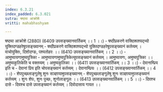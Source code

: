```yaml
---
index: 6.3.21
index_padded: 6.3.021
sutra: षष्ठ्या आक्रोशे
vritti: mahabhashyam

---
```

 षष्ठ्या आक्रोशे (2880) (6409 उपसङ्ख्यानवार्तिकम् ।। 1 ।।) - षष्ठीप्रकरणे वाक्दिक्पश्यद्भ्यो युक्तिदण्डहरेषूपसङ्ख्यानम् - षष्ठीप्रकरणे वाक्दिक्पश्यद्भ्यो युक्तिदण्डहरेषूपसङ्ख्यानं कर्तव्यम् । वाचोयुक्तिः, दिशोदण्डः, पश्यतोहरः ।। (6410 उपसङ्ख्यानवार्तिकम् ।। 2 ।।) - आमुष्यायणामुष्यपुत्रिका - आमुष्यायणामुष्यपुत्रिकेत्युपसङ्ख्यानं कर्तव्यम् । आमुष्यायणः, अमुष्यपुत्रिका ।। अमुष्यकुलिकेति च वक्तव्यम् । अमुष्यकुलिका ।। (6411 उपसङ्ख्यानवार्तिकम् ।। 3 ।।) - देवानाम्प्रिय इति च - देवानां प्रिय इति चोपसङ्ख्यानं कर्तव्यम् । देवानाम्प्रियः ।। (6412 उपसङ्ख्यानवार्तिकम् ।। 4 ।।) - शेपपुच्छलाङ्गूलेषु शुनः सञ्ज्ञायामुपसङ्ख्यानम् - शेपपुच्छलाङ्गूलेषु शुनः सञ्ज्ञायामुपसङ्ख्यानं कर्तव्यम् । शुनः शेपः, शुनः पुच्छः, शुनोलाङ्गूलः ।। (6413 उपसङ्ख्यानवार्तिकम् ।। 5 ।।) - दिवश्च दासे - दिवश्च दासे उपसङ्ख्यानं कर्तव्यम् । दिवोदासाय गायत ।। 